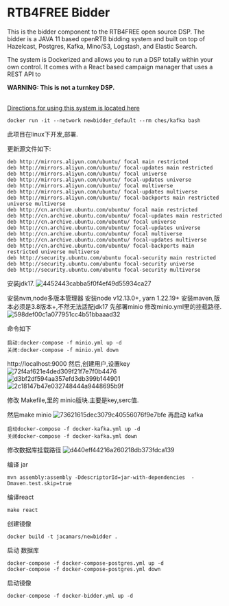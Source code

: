 RTB4FREE Bidder
===============

This is the bidder component to the RTB4FREE open source DSP.  The bidder is a JAVA 11 based openRTB bidding system and built on top of Hazelcast, Postgres, Kafka, Mino/S3, Logstash, and Elastic Search. 

The system is Dockerized and allows you to run a DSP totally within your own control. It comes with a React based campaign manager that uses a REST API to 

<b>WARNING: This is not a turnkey DSP.</b><br><br>

<a href="http://rtb4free.com" target="_blank">Directions for using this system is located here</a>

```
docker run -it --network newbidder_default --rm ches/kafka bash
```
此项目在linux下开发,部署.

更新源文件如下:
```
deb http://mirrors.aliyun.com/ubuntu/ focal main restricted
deb http://mirrors.aliyun.com/ubuntu/ focal-updates main restricted
deb http://mirrors.aliyun.com/ubuntu/ focal universe
deb http://mirrors.aliyun.com/ubuntu/ focal-updates universe
deb http://mirrors.aliyun.com/ubuntu/ focal multiverse
deb http://mirrors.aliyun.com/ubuntu/ focal-updates multiverse
deb http://mirrors.aliyun.com/ubuntu/ focal-backports main restricted universe multiverse
deb http://cn.archive.ubuntu.com/ubuntu/ focal main restricted
deb http://cn.archive.ubuntu.com/ubuntu/ focal-updates main restricted
deb http://cn.archive.ubuntu.com/ubuntu/ focal universe
deb http://cn.archive.ubuntu.com/ubuntu/ focal-updates universe
deb http://cn.archive.ubuntu.com/ubuntu/ focal multiverse
deb http://cn.archive.ubuntu.com/ubuntu/ focal-updates multiverse
deb http://cn.archive.ubuntu.com/ubuntu/ focal-backports main restricted universe multiverse
deb http://security.ubuntu.com/ubuntu focal-security main restricted
deb http://security.ubuntu.com/ubuntu focal-security universe
deb http://security.ubuntu.com/ubuntu focal-security multiverse
```
安装jdk17.
![4452443cabba5f0f4ef49d55934ca27](https://user-images.githubusercontent.com/3926945/188259047-6e736dc7-20bf-4f34-ad18-18e1472f9c22.png)

安装nvm,node多版本管理器
安装node v12.13.0+, yarn 1.22.19+
安装maven,版本必须是3.8版本+,不然无法适配jdk17
先部署minio
修改minio.yml里的挂载路径.
![598def00c1a077951cc4b51bbaaad32](https://user-images.githubusercontent.com/3926945/188259086-6a90b426-7b55-4592-b7e4-e0c74b8ca292.jpg)

命令如下
```
启动:docker-compose -f minio.yml up -d
关闭:docker-compose -f minio.yml down
```
http://localhost:9000
然后,创建用户,设置key
![72f4af621e4ded309f21f7e7f0b4476](https://user-images.githubusercontent.com/3926945/188259000-b3903824-dcc2-4f02-a298-7207547ea8d9.jpg)
![d3bf2df594aa357efd3db399b144901](https://user-images.githubusercontent.com/3926945/188259005-a4a3286e-03c3-4bdf-bb50-88e1cff07204.jpg)
![2c18147b47e032748444a9448695b9f](https://user-images.githubusercontent.com/3926945/188259007-efe69c06-267d-48a3-af3d-b694332c34f7.jpg)

修改 Makefile,里的 minio版块.主要是key,serc值.
  
然后make minio
![73621615dec3079c40556076f9e7bfe](https://user-images.githubusercontent.com/3926945/188259070-6753f71a-9035-4217-a1ec-60a326301878.jpg)
再启动 kafka
```
启动docker-compose -f docker-kafka.yml up -d
关闭docker-compose -f docker-kafka.yml down
```

修改数据库挂载路径
![d440eff44216a260218db373fdca139](https://user-images.githubusercontent.com/3926945/188259110-72562792-2c0a-4da1-b5b8-7f1bf1ce4675.jpg)

编译 jar
```
mvn assembly:assembly -DdescriptorId=jar-with-dependencies  -Dmaven.test.skip=true
```
编译react
```
make react
```
创建镜像
```
docker build -t jacamars/newbidder . 
```
启动 数据库
```
docker-compose -f docker-compose-postgres.yml up -d
docker-compose -f docker-compose-postgres.yml down
```

启动镜像
```
docker-compose -f docker-bidder.yml up -d
```













